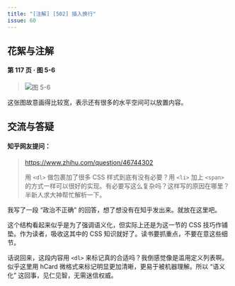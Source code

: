 ```yaml
---
title: "[注解] [502] 插入换行"
issue: 60
---
```


## 花絮与注解

#### 第 117 页 ‧ 图 5-6

> ![图 5-6](https://raw.githubusercontent.com/cssmagic/CSS-Secrets/master/figures/chapter-5/5.6.png)

这张图故意画得比较宽，表示还有很多的水平空间可以放置内容。

## 交流与答疑

#### 知乎网友提问：

> https://www.zhihu.com/question/46744302
> 
> 用 `<dl>` 做包裹加了很多 CSS 样式到底有没有必要？用 `<li>` 加上 `<span>` 的方式一样可以很好的实现。有必要写这么复杂吗？这样写的原因在哪里？半新人求大神帮忙解析一下。

我写了一段 “政治不正确” 的回答，想了想没有在知乎发出来。就放在这里吧。

这个结构看起来似乎是为了强调语义化，但实际上还是为这一节的 CSS 技巧作铺垫。作为读者，吸收这其中的 CSS 知识就好了。读书要抓重点，不要在意这些细节。

话说回来，这段内容用 `<dl>` 来标记真的合适吗？我倒感觉像是滥用定义列表啊。似乎这里用 hCard 微格式来标记明显更加清晰，更易于被机器理解。所以 “语义化” 这回事，见仁见智，无需迷信权威。
